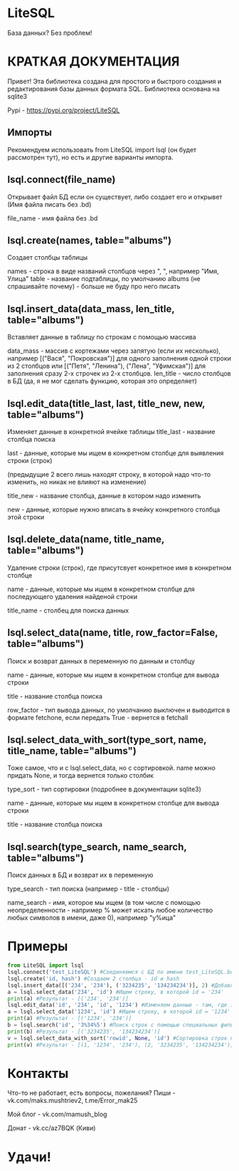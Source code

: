 # LiteSQL 
База данных? Без проблем!

# КРАТКАЯ ДОКУМЕНТАЦИЯ
Привет! Эта библиотека создана для простого и быстрого создания и редактирования базы данных формата SQL.
 Библиотека основана на sqlite3

Pypi - https://pypi.org/project/LiteSQL

## Импорты
Рекомендуем использовать from LiteSQL import lsql (он будет рассмотрен тут), но есть и другие варианты импорта.

## lsql.connect(file_name)
Открывает файл БД если он существует, либо создает его и открывет (Имя файла писать без .bd)

file_name - имя файла без .bd
## lsql.create(names, table="albums")
Создает столбцы таблицы

names - строка в виде названий столбцов через ", ", например "Имя, Улица"
table - название подтаблицы, по умолчанию albums (не спрашивайте почему) - больше не буду про него писать

## lsql.insert_data(data_mass, len_title, table="albums")
Вставляет данные в таблицу по строкам с помощью массива

data_mass - массив с кортежами через запятую (если их несколько), например [("Вася", "Покровская")] для одного заполнения одной строки из 2 столбцов или [("Петя", "Ленина"), ("Лена", "Уфимская")] для заполнения сразу 2-х строчек из 2-х столбцов.
len_title - число столбцов в БД (да, я не мог сделать функцию, которая это определяет)

## lsql.edit_data(title_last, last, title_new, new, table="albums")
Изменяет данные в конкретной ячейке таблицы
title_last - название столбца поиска 

last - данные, которые мы ищем в конкретном столбце для выявления строки (строк)

(предыдущие 2 всего лишь находят строку, в которой надо что-то изменить, но никак не влияют на изменение)

title_new - название столбца, данные в котором надо изменить 

new - данные, которые нужно вписать в ячейку конкретного столбца этой строки

## lsql.delete_data(name, title_name, table="albums")
Удаление строки (строк), где присутсвует конкретное имя в конкретном столбце

name - данные, которые мы ищем в конкретном столбце для последующего удаления найденой строки

title_name - столбец для поиска данных

## lsql.select_data(name, title, row_factor=False, table="albums")
Поиск и возврат данных в переменную по данным и столбцу

name - данные, которые мы ищем в конкретном столбце для вывода строки

title - название столбца поиска

row_factor - тип вывода данных, по умолчанию выключен и выводится в формате fetchone, если передать True - вернется в fetchall

## lsql.select_data_with_sort(type_sort, name, title_name, table="albums")
Тоже самое, что и с lsql.select_data, но с сортировкой. name можно придать None, и тогда вернется только столбик

type_sort - тип сортировки (подробнее в документации sqlite3)

name - данные, которые мы ищем в конкретном столбце для вывода строки

title - название столбца поиска

## lsql.search(type_search, name_search, table="albums")
Поиск данных в БД и возврат их в переменную

type_search - тип поиска (например - title - столбцы)

name_search - имя, которое мы ищем (в том числе с помощью неопределенности - например % может искать любое количество любых символов в имени, даже 0), например "у%ица"

# Примеры
```python
from LiteSQL import lsql
lsql.connect('test_LiteSQL') #Соединяемся с БД по имени test_LiteSQL.bd
lsql.create('id, hash') #Создаем 2 столбца - id и hash
lsql.insert_data([('234', '234'), ('3234235', '134234234')], 2) #Добавляем данные
a = lsql.select_data('234', 'id') #Ищем строку, в которой id = '234'
print(a) #Результат - [('234', '234')]
lsql.edit_data('id', '234', 'id', '1234') #Изменяем данные - там, где id = 234, теперь id = 1234
a = lsql.select_data('1234', 'id') #Ищем строку, в которой id = '1234'
print(a) #Результат - [('1234', '234')]
b = lsql.search('id', '3%34%5') #Поиск строк с помощью специальных фильтров
print(b) #Результат - [('3234235', '134234234')]
v = lsql.select_data_with_sort('rowid', None, 'id') #Сортировка строк по возрастанию данных в id
print(v) #Результат - [(1, '1234', '234'), (2, '3234235', '134234234')]
```

# Контакты

Что-то не работает, есть вопросы, пожелания? Пиши - vk.com/maks.mushtriev2, t.me/Error_mak25

Мой блог - vk.com/mamush_blog

Донат - vk.cc/az7BQK (Киви)


# Удачи!
